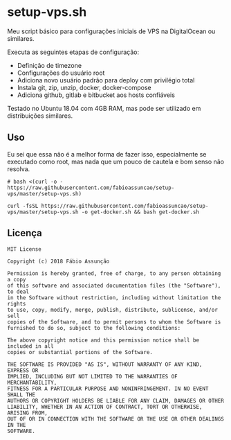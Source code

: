 # setup-vps.sh

Meu script básico para configurações iniciais de VPS na DigitalOcean ou similares.

Executa as seguintes etapas de configuração:

* Definição de timezone
* Configurações do usuário root
* Adiciona novo usuário padrão para deploy com privilégio total
* Instala git, zip, unzip, docker, docker-compose
* Adiciona github, gitlab e bitbucket aos hosts confiáveis

Testado no Ubuntu 18.04 com 4GB RAM, mas pode ser utilizado em distribuições similares.

## Uso

Eu sei que essa não é a melhor forma de fazer isso, especialmente se executado como root, mas nada que um pouco de cautela e bom senso não resolva.

```
# bash <(curl -o - https://raw.githubusercontent.com/fabioassuncao/setup-vps/master/setup-vps.sh)

curl -fsSL https://raw.githubusercontent.com/fabioassuncao/setup-vps/master/setup-vps.sh -o get-docker.sh && bash get-docker.sh
```

## Licença

```
MIT License

Copyright (c) 2018 Fábio Assunção

Permission is hereby granted, free of charge, to any person obtaining a copy
of this software and associated documentation files (the "Software"), to deal
in the Software without restriction, including without limitation the rights
to use, copy, modify, merge, publish, distribute, sublicense, and/or sell
copies of the Software, and to permit persons to whom the Software is
furnished to do so, subject to the following conditions:

The above copyright notice and this permission notice shall be included in all
copies or substantial portions of the Software.

THE SOFTWARE IS PROVIDED "AS IS", WITHOUT WARRANTY OF ANY KIND, EXPRESS OR
IMPLIED, INCLUDING BUT NOT LIMITED TO THE WARRANTIES OF MERCHANTABILITY,
FITNESS FOR A PARTICULAR PURPOSE AND NONINFRINGEMENT. IN NO EVENT SHALL THE
AUTHORS OR COPYRIGHT HOLDERS BE LIABLE FOR ANY CLAIM, DAMAGES OR OTHER
LIABILITY, WHETHER IN AN ACTION OF CONTRACT, TORT OR OTHERWISE, ARISING FROM,
OUT OF OR IN CONNECTION WITH THE SOFTWARE OR THE USE OR OTHER DEALINGS IN THE
SOFTWARE.
```
